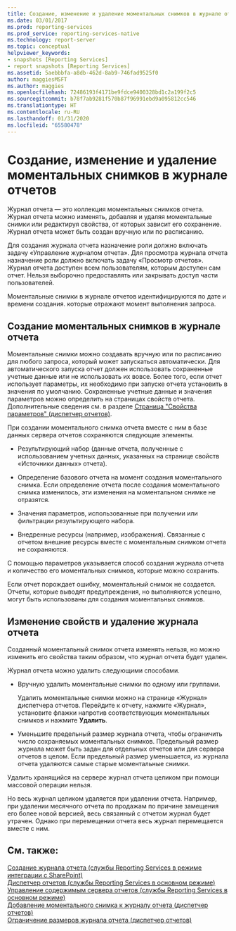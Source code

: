 ```yaml
---
title: Создание, изменение и удаление моментальных снимков в журнале отчетов | Документы Майкрософт
ms.date: 03/01/2017
ms.prod: reporting-services
ms.prod_service: reporting-services-native
ms.technology: report-server
ms.topic: conceptual
helpviewer_keywords:
- snapshots [Reporting Services]
- report snapshots [Reporting Services]
ms.assetid: 5aebbbfa-a8db-462d-8ab9-746fad9525f0
author: maggiesMSFT
ms.author: maggies
ms.openlocfilehash: 72486193f4171be9fdce9400328bd1c2a199f2c5
ms.sourcegitcommit: b78f7ab9281f570b87f96991ebd9a095812cc546
ms.translationtype: HT
ms.contentlocale: ru-RU
ms.lasthandoff: 01/31/2020
ms.locfileid: "65580478"
---
```

# <a name="create-modify-and-delete-snapshots-in-report-history"></a>Создание, изменение и удаление моментальных снимков в журнале отчетов
  Журнал отчета — это коллекция моментальных снимков отчета. Журнал отчета можно изменять, добавляя и удаляя моментальные снимки или редактируя свойства, от которых зависит его сохранение. Журнал отчета может быть создан вручную или по расписанию.  
  
 Для создания журнала отчета назначение роли должно включать задачу «Управление журналом отчета». Для просмотра журнала отчета назначение роли должно включать задачу «Просмотр отчетов». Журнал отчета доступен всем пользователям, которым доступен сам отчет. Нельзя выборочно предоставлять или закрывать доступ части пользователей.  
  
 Моментальные снимки в журнале отчетов идентифицируются по дате и времени создания. которые отражают момент выполнения запроса.  
  
## <a name="creating-snapshots-in-report-history"></a>Создание моментальных снимков в журнале отчета  
 Моментальные снимки можно создавать вручную или по расписанию для любого запроса, который может запускаться автоматически. Для автоматического запуска отчет должен использовать сохраненные учетные данные или не использовать их вовсе. Более того, если отчет использует параметры, их необходимо при запуске отчета установить в значения по умолчанию. Сохраненные учетные данные и значения параметров можно определить на страницах свойств отчета. Дополнительные сведения см. в разделе [Страница "Свойства параметров" (диспетчер отчетов)](https://msdn.microsoft.com/library/ebb53598-2378-46ae-8935-d5192f8ea49a).  
  
 При создании моментального снимка отчета вместе с ним в базе данных сервера отчетов сохраняются следующие элементы.  
  
-   Результирующий набор (данные отчета, полученные с использованием учетных данных, указанных на странице свойств «Источники данных» отчета).  
  
-   Определение базового отчета на момент создания моментального снимка. Если определение отчета после создания моментального снимка изменилось, эти изменения на моментальном снимке не отразятся.  
  
-   Значения параметров, использованные при получении или фильтрации результирующего набора.  
  
-   Внедренные ресурсы (например, изображения). Связанные с отчетом внешние ресурсы вместе с моментальным снимком отчета не сохраняются.  
  
 C помощью параметров указывается способ создания журнала отчета и количество его моментальных снимков, которые можно сохранить.  
  
 Если отчет порождает ошибку, моментальный снимок не создается. Отчеты, которые выводят предупреждения, но выполняются успешно, могут быть использованы для создания моментальных снимков.  
  
## <a name="modifying-properties-and-deleting-report-history"></a>Изменение свойств и удаление журнала отчета  
 Созданный моментальный снимок отчета изменять нельзя, но можно изменить его свойства таким образом, что журнал отчета будет удален.  
  
 Журнал отчета можно удалить следующими способами.  
  
-   Вручную удалить моментальные снимки по одному или группами.  
  
     Удалить моментальные снимки можно на странице «Журнал» диспетчера отчетов. Перейдите к отчету, нажмите «Журнал», установите флажки напротив соответствующих моментальных снимков и нажмите **Удалить**.  
  
-   Уменьшите предельный размер журнала отчета, чтобы ограничить число сохраняемых моментальных снимков. Предельный размер журнала может быть задан для отдельных отчетов или для сервера отчетов в целом. Если предельный размер уменьшается, из журнала отчета удаляются самые старые моментальные снимки.  
  
 Удалить хранящийся на сервере журнал отчета целиком при помощи массовой операции нельзя.  
  
 Но весь журнал целиком удаляется при удалении отчета. Например, при удалении месячного отчета по продажам по причине замещения его более новой версией, весь связанный с отчетом журнал будет утрачен. Однако при перемещении отчета весь журнал перемещается вместе с ним.  
  
## <a name="see-also"></a>См. также:  
 [Создание журнала отчета (службы Reporting Services в режиме интеграции с SharePoint)](../../reporting-services/report-server/create-report-history-reporting-services-in-sharepoint-integrated-mode.md)   
 [Диспетчер отчетов (службы Reporting Services в основном режиме)](https://msdn.microsoft.com/library/80949f9d-58f5-48e3-9342-9e9bf4e57896)   
 [Управление содержимым сервера отчетов (службы Reporting Services в основном режиме)](../../reporting-services/report-server/report-server-content-management-ssrs-native-mode.md)   
 [Добавление моментального снимка к журналу отчета (диспетчер отчетов)](../../reporting-services/report-server/add-a-snapshot-to-report-history-report-manager.md)   
 [Ограничение размеров журнала отчета (диспетчер отчетов)](../../reporting-services/reports/limit-report-history-report-manager.md)  
  
  
